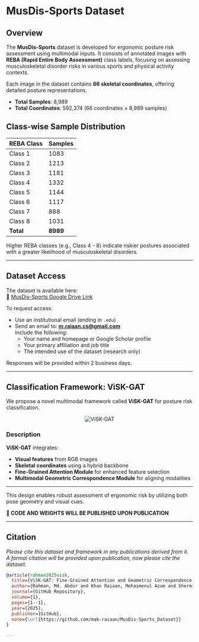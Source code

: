 # MusDis-Sports Dataset

## Overview

The **MusDis-Sports** dataset is developed for ergonomic posture risk assessment using multimodal inputs. It consists of annotated images with **REBA (Rapid Entire Body Assessment)** class labels, focusing on assessing musculoskeletal disorder risks in various sports and physical activity contexts.

Each image in the dataset contains **66 skeletal coordinates**, offering detailed posture representations.

- **Total Samples**: 8,989  
- **Total Coordinates**: 592,374 (66 coordinates × 8,989 samples)

## Class-wise Sample Distribution

| REBA Class | Samples |
|------------|---------|
| Class 1    | 1083    |
| Class 2    | 1213    |
| Class 3    | 1181    |
| Class 4    | 1332    |
| Class 5    | 1144    |
| Class 6    | 1117    |
| Class 7    |  888    |
| Class 8    | 1031    |
| **Total**  | **8989**|

Higher REBA classes (e.g., Class 4 - 8) indicate riskier postures associated with a greater likelihood of musculoskeletal disorders.

---

## Dataset Access

The dataset is available here:  
📂 [MusDis-Sports Google Drive Link](https://drive.google.com/drive/folders/1-Cx5NTvR9uMMXvLTIIgcETqSxgCGmAdX?usp=sharing)

To request access:
- Use an institutional email (ending in `.edu`)
- Send an email to: **m.raiaan.cs@gmail.com**  
  Include the following:
  - Your name and homepage or Google Scholar profile
  - Your primary affiliation and job title
  - The intended use of the dataset (research only)

Responses will be provided within 2 business days.

---

## Classification Framework: ViSK-GAT

We propose a novel multimodal framework called **ViSK-GAT** for posture risk classification.
<p align="center">
  <img src="https://github.com/mak-raiaan/MusDis-Sports_Dataset/blob/main/Pictures/OverallModel.png" alt="ViSK-GAT">
</p>

### Description

**ViSK-GAT** integrates:
- **Visual features** from RGB images
- **Skeletal coordinates** using a hybrid backbone
- **Fine-Grained Attention Module** for enhanced feature selection
- **Multimodal Geometric Correspondence Module** for aligning modalities
---

This design enables robust assessment of ergonomic risk by utilizing both pose geometry and visual cues.

**🚨 CODE AND WEIGHTS WILL BE PUBLISHED UPON PUBLICATION**

---



## Citation

*Please cite this dataset and framework in any publications derived from it. A formal citation will be provided upon publication, now please cite the dataset.*

```bibtex
@article{rahman2025visk,
  title={ViSK-GAT: Fine-Grained Attention and Geometric Correspondence for Musculoskeletal Risk Classification in Athletes Using Multimodal Visual and Skeletal Features},
  author={Rahman, Md. Abdur and Khan Raiaan, Mohaimenul Azam and Shermin, Tamanna and Azam, Sami},
  journal={GitHub Repository},
  volume={1},
  pages={1--1},
  year={2025},
  publisher={GitHub},
  note={\url{https://github.com/mak-raiaan/MusDis-Sports_Dataset}}
}

---
